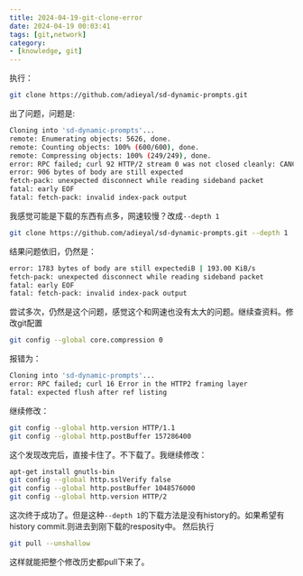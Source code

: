 ```yaml
---
title: 2024-04-19-git-clone-error
date: 2024-04-19 00:03:41
tags: [git,network]
category:
- [knowledge, git]
---
```


执行：
```bash
git clone https://github.com/adieyal/sd-dynamic-prompts.git
```
出了问题，问题是:
```bash
Cloning into 'sd-dynamic-prompts'...
remote: Enumerating objects: 5626, done.
remote: Counting objects: 100% (600/600), done.
remote: Compressing objects: 100% (249/249), done.
error: RPC failed; curl 92 HTTP/2 stream 0 was not closed cleanly: CANCEL (err 8)
error: 906 bytes of body are still expected
fetch-pack: unexpected disconnect while reading sideband packet
fatal: early EOF
fatal: fetch-pack: invalid index-pack output
```

我感觉可能是下载的东西有点多，网速较慢？改成`--depth 1`
```bash
git clone https://github.com/adieyal/sd-dynamic-prompts.git --depth 1
```

结果问题依旧，仍然是：
```bash
error: 1783 bytes of body are still expectediB | 193.00 KiB/s
fetch-pack: unexpected disconnect while reading sideband packet
fatal: early EOF
fatal: fetch-pack: invalid index-pack output
```
尝试多次，仍然是这个问题，感觉这个和网速也没有太大的问题。继续查资料。修改git配置
```bash
git config --global core.compression 0
```

报错为：
```bash
Cloning into 'sd-dynamic-prompts'...
error: RPC failed; curl 16 Error in the HTTP2 framing layer
fatal: expected flush after ref listing
```

继续修改：
```bash
git config --global http.version HTTP/1.1
git config --global http.postBuffer 157286400
```
这个发现改完后，直接卡住了。不下载了。我继续修改：
```bash
apt-get install gnutls-bin
git config --global http.sslVerify false
git config --global http.postBuffer 1048576000
git config --global http.version HTTP/2
```

这次终于成功了。但是这种`--depth 1`的下载方法是没有history的。如果希望有history commit.则进去到刚下载的resposity中。
然后执行
```bash
git pull --unshallow
```
这样就能把整个修改历史都pull下来了。